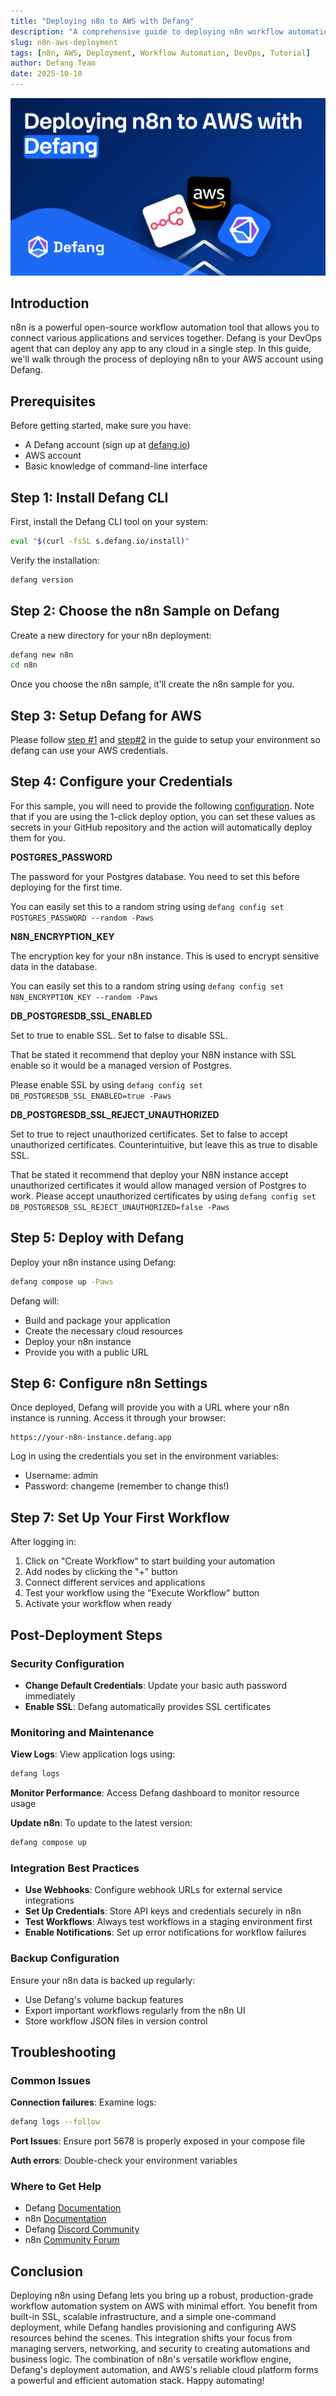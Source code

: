 ```yaml
---
title: "Deploying n8n to AWS with Defang"
description: "A comprehensive guide to deploying n8n workflow automation to AWS using Defang"
slug: n8n-aws-deployment
tags: [n8n, AWS, Deployment, Workflow Automation, DevOps, Tutorial]
author: Defang Team
date: 2025-10-10
---
```


![n8n on AWS](/img/n8n-aws/n8n-aws.png)

## Introduction

n8n is a powerful open-source workflow automation tool that allows you to connect various applications and services together. Defang is your DevOps agent that can deploy any app to any cloud in a single step. In this guide, we'll walk through the process of deploying n8n to your AWS account using Defang.

## Prerequisites

Before getting started, make sure you have:

- A Defang account (sign up at [defang.io](http://defang.io))
- AWS account
- Basic knowledge of command-line interface

## Step 1: Install Defang CLI

First, install the Defang CLI tool on your system:

```bash
eval "$(curl -fsSL s.defang.io/install)"
```

Verify the installation:

```bash
defang version
```

## Step 2: Choose the n8n Sample on Defang

Create a new directory for your n8n deployment:

```bash
defang new n8n
cd n8n
```

Once you choose the n8n sample, it'll create the n8n sample for you.

## Step 3: Setup Defang for AWS

Please follow [step #1](https://docs.defang.io/docs/tutorials/deploy-to-aws#step-1---navigate-to-your-project-directory) and [step#2](https://docs.defang.io/docs/tutorials/deploy-to-aws#step-2---configure-your-aws-credentials) in the guide to setup your environment so defang can use your AWS credentials.

## Step 4: Configure your Credentials

For this sample, you will need to provide the following [configuration](https://docs.defang.io/docs/concepts/configuration). Note that if you are using the 1-click deploy option, you can set these values as secrets in your GitHub repository and the action will automatically deploy them for you.

**POSTGRES_PASSWORD**

The password for your Postgres database. You need to set this before deploying for the first time.

You can easily set this to a random string using `defang config set POSTGRES_PASSWORD --random -Paws`

**N8N_ENCRYPTION_KEY**

The encryption key for your n8n instance. This is used to encrypt sensitive data in the database.

You can easily set this to a random string using `defang config set N8N_ENCRYPTION_KEY --random -Paws`

**DB_POSTGRESDB_SSL_ENABLED**

Set to true to enable SSL. Set to false to disable SSL.

That be stated it recommend that deploy your N8N instance with SSL enable so it would be a managed version of Postgres.

Please enable SSL by using `defang config set DB_POSTGRESDB_SSL_ENABLED=true -Paws`

**DB_POSTGRESDB_SSL_REJECT_UNAUTHORIZED**

Set to true to reject unauthorized certificates. Set to false to accept unauthorized certificates. Counterintuitive, but leave this as true to disable SSL.

That be stated it recommend that deploy your N8N instance accept unauthorized certificates it would allow managed version of Postgres to work. Please accept unauthorized certificates by using `defang config set DB_POSTGRESDB_SSL_REJECT_UNAUTHORIZED=false -Paws`

## Step 5: Deploy with Defang

Deploy your n8n instance using Defang:

```bash
defang compose up -Paws
```

Defang will:

- Build and package your application
- Create the necessary cloud resources
- Deploy your n8n instance
- Provide you with a public URL

## Step 6: Configure n8n Settings

Once deployed, Defang will provide you with a URL where your n8n instance is running. Access it through your browser:

```
https://your-n8n-instance.defang.app
```

Log in using the credentials you set in the environment variables:

- Username: admin
- Password: changeme (remember to change this!)

## Step 7: Set Up Your First Workflow

After logging in:

1. Click on "Create Workflow" to start building your automation
2. Add nodes by clicking the "+" button
3. Connect different services and applications
4. Test your workflow using the "Execute Workflow" button
5. Activate your workflow when ready

## Post-Deployment Steps

### Security Configuration

- **Change Default Credentials**: Update your basic auth password immediately
- **Enable SSL**: Defang automatically provides SSL certificates

### Monitoring and Maintenance

**View Logs**: View application logs using:

```bash
defang logs
```

**Monitor Performance**: Access Defang dashboard to monitor resource usage

**Update n8n**: To update to the latest version:

```bash
defang compose up
```

### Integration Best Practices

- **Use Webhooks**: Configure webhook URLs for external service integrations
- **Set Up Credentials**: Store API keys and credentials securely in n8n
- **Test Workflows**: Always test workflows in a staging environment first
- **Enable Notifications**: Set up error notifications for workflow failures

### Backup Configuration

Ensure your n8n data is backed up regularly:

- Use Defang's volume backup features
- Export important workflows regularly from the n8n UI
- Store workflow JSON files in version control

## Troubleshooting

### Common Issues

**Connection failures**: Examine logs:

```bash
defang logs --follow
```

**Port Issues**: Ensure port 5678 is properly exposed in your compose file

**Auth errors**: Double-check your environment variables

### Where to Get Help

- Defang [Documentation](https://docs.defang.io)
- n8n [Documentation](https://docs.n8n.io)
- Defang [Discord Community](http://s.defang.io/discord)
- n8n [Community Forum](https://community.n8n.io/)

## Conclusion

Deploying n8n using Defang lets you bring up a robust, production-grade workflow automation system on AWS with minimal effort. You benefit from built-in SSL, scalable infrastructure, and a simple one-command deployment, while Defang handles provisioning and configuring AWS resources behind the scenes. This integration shifts your focus from managing servers, networking, and security to creating automations and business logic. The combination of n8n's versatile workflow engine, Defang's deployment automation, and AWS's reliable cloud platform forms a powerful and efficient automation stack. Happy automating!
